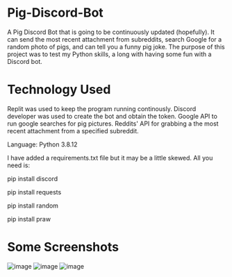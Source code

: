 # Pig-Discord-Bot
A Pig Discord Bot that is going to be continuously updated (hopefully). It can send the most recent attachment from subreddits, search Google for a random photo of pigs, and can tell you a funny pig joke. The purpose of this project was to test my Python skills, a long with having some fun with a Discord bot. 

# Technology Used
Replit was used to keep the program running continously. Discord developer was used to create the bot and obtain the token. Google API to run google searches for pig pictures. Reddits' API for grabbing a the most recent attachment from a specified subreddit. 

Language: Python 3.8.12

I have added a requirements.txt file but it may be a little skewed. 
All you need is: 

  pip install discord

  pip install requests

  pip install random

  pip install praw

# Some Screenshots
![image](https://user-images.githubusercontent.com/79780370/230990535-16715dc4-621f-4adb-b054-310fac5322fe.png)
![image](https://user-images.githubusercontent.com/79780370/230990609-7044e84f-be8a-468b-b354-90c829afe17c.png)
![image](https://user-images.githubusercontent.com/79780370/230990664-c96b6d37-fcf7-40d0-99b8-0642a3e8bae2.png)




